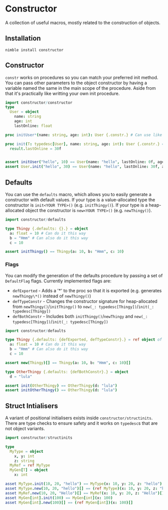 # Constructor

A collection of useful macros, mostly related to the construction of objects.

## Installation

`nimble install constructor`

## Constructor

`constr` works on procedures so you can match your preferred init method.
You can pass other parameters to the object constructor by having a variable named the same in the main scope of the procedure.
Aside from that it's practically like writting your own init procedure.

```nim
import constructor/constructor
type
  User = object
    name: string
    age: int
    lastOnline: float

proc initUser*(name: string, age: int): User {.constr.} # Can use like a forward declare.

proc init(T: typedesc[User], name: string, age: int): User {.constr.} =
  result.lastOnline = 30f


assert initUser("hello", 10) == User(name: "hello", lastOnline: 0f, age: 10)
assert User.init("hello", 30) == User(name: "hello", lastOnline: 30f, age: 30)

```

## Defaults

You can use the `defaults` macro, which allows you to easily generate a constructor with default values.
If your type is a value-allocated type the constructor is `init<YOUR TYPE>()` (e.g. `initThingy()`).
If your type is a heap-allocated object the constructor is `new<YOUR TYPE>()` (e.g. `newThingy()`).

```nim
import constructor/defaults

type Thingy {.defaults: {}.} = object
  a: float = 10 # Can do it this way
  b = "Hmm" # Can also do it this way
  c = 10

assert initThingy() == Thingy(a: 10, b: "Hmm", c: 10)
```

### Flags

You can modify the generation of the defaults procedure by passing a set of `DefaultFlag` flags.
Currently implemented flags are:

-   `defExported` - Adds a '\*' to the proc so that it is exported (e.g. generates `newThingy\*()` instead of `newThingy()`)
-   `defTypeConstr` - Changes the constructor signature for heap-allocated from `newThingy()`/`initThingy()` to `new(_: typedesc[Thingy])`/`init(_: typedesc[Thingy])`
-   `defBothConstr` - Includes both `initThingy()`/`newThingy` and `new(_: typedesc[Thingy])`/`init(_: typedesc[Thingy])`

```nim
import constructor/defaults

type Thingy {.defaults: {defExported, defTypeConstr}.} = ref object of RootObj
  a: float = 10 # Can do it this way
  b = "Hmm" # Can also do it this way
  c = 10

assert new(Thingy)[] == Thingy(a: 10, b: "Hmm", c: 10)[]

type OtherThingy {.defaults: {defBothConstr}.} = object
  d = "lula"

assert init(OtherThingy) == OtherThingy(d: "lula")
assert initOtherThingy() == OtherThingy(d: "lula")
```


## Struct Intialisers
A variant of positional initialisers exists inside `constructor/structinits`.
There are type checks to ensure safety and it works on `typedesc`s that are not object variants.

```nim
import constructor/structinits

type
  MyType = object
    x, y: int
    z: string
  MyRef = ref MyType
  MyGen[T] = object
    x: int

asset MyType.init(10, 20, "hello") == MyType(x: 10, y: 20, z: "hello")
asset MyType.new(10, 20, "hello")[] == (ref MyType)(x: 10, y: 20, z: "hello")[]
asset MyRef.new(10, 20, "Hello")[] == MyRef(x: 10, y: 20, z: "Hello")[]
asset MyGen[int].init(100) == MyGen[int](x: 100)
asset MyGen[int].new(100)[] == (ref MyGen[int])(x: 100)[]
```

